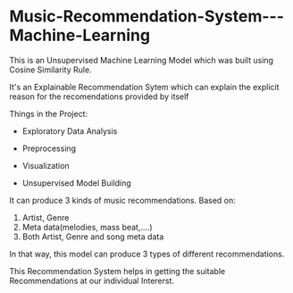 # Music-Recommendation-System---Machine-Learning

This is an Unsupervised Machine Learning Model which was built using Cosine Similarity Rule.

It's an Explainable Recommendation Sytem which can explain the explicit reason for the recomendations provided by itself

Things in the Project:

* Exploratory Data Analysis

* Preprocessing

* Visualization

* Unsupervised Model Building



It can produce 3 kinds of music recommendations. 
Based on: 
1. Artist, Genre
2. Meta data(melodies, mass beat,....)
3. Both Artist, Genre and song meta data

In that way, this model can produce 3 types of different recommendations.


This Recommendation System helps in getting the suitable Recommendations at our individual Intererst.
